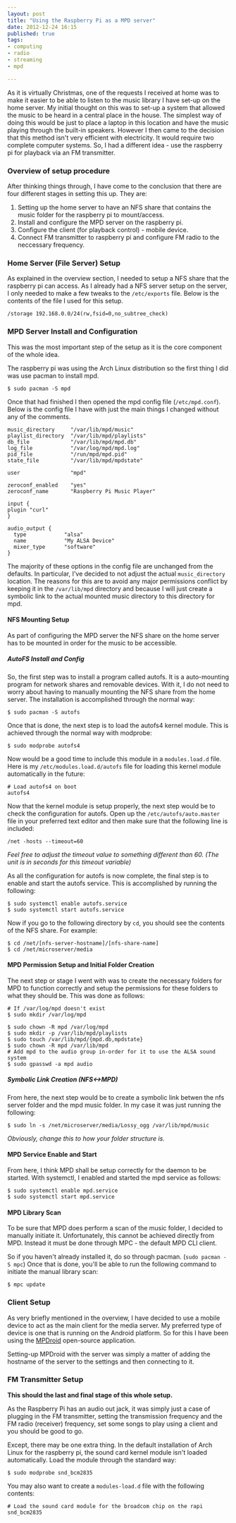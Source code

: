 ```yaml
---
layout: post
title: "Using the Raspberry Pi as a MPD server"
date: 2012-12-24 16:15
published: true
tags:
- computing
- radio
- streaming
- mpd

---
```


As it is virtually Christmas, one of the requests I received at home was to make it easier to be able to listen to the music library I have set-up on the home server. My initial thought on this was to set-up a system that allowed the music to be heard in a central place in the house. The simplest way of doing this would be just to place a laptop in this location and have the music playing through the built-in speakers. However I then came to the decision that this method isn't very efficient with electricity. It would require two complete computer systems. So, I had a different idea - use the raspberry pi for playback via an FM transmitter.

<!-- more -->

### Overview of setup procedure ###
After thinking things through, I have come to the conclusion that there are four different stages in setting this up. They are:

1. Setting up the home server to have an NFS share that contains the music folder for the raspberry pi to mount/access.
2. Install and configure the MPD server on the raspberry pi.
3. Configure the client (for playback control) - mobile device.
4. Connect FM transmitter to raspberry pi and configure FM radio to the neccessary frequency.

### Home Server (File Server) Setup ###
As explained in the overview section, I needed to setup a NFS share that the raspberry pi can access. As I already had a NFS server setup on the server, I only needed to make a few tweaks to the `/etc/exports` file. Below is the contents of the file I used for this setup.

```
/storage 192.168.0.0/24(rw,fsid=0,no_subtree_check)
```

### MPD Server Install and Configuration ###
This was the most important step of the setup as it is the core component of the whole idea.

The raspberry pi was using the Arch Linux distribution so the first thing I did was use pacman to install mpd.

```
$ sudo pacman -S mpd
```

Once that had finished I then opened the mpd config file (`/etc/mpd.conf`). Below is the config file I have with just the main things I changed without any of the comments.

```
music_directory     "/var/lib/mpd/music"
playlist_directory  "/var/lib/mpd/playlists"
db_file             "/var/lib/mpd/mpd.db"
log_file            "/var/log/mpd/mpd.log"
pid_file            "/run/mpd/mpd.pid"
state_file          "/var/lib/mpd/mpdstate"

user                "mpd"

zeroconf_enabled    "yes"
zeroconf_name       "Raspberry Pi Music Player"

input {
plugin "curl"
}

audio_output {
  type            "alsa"
  name            "My ALSA Device"
  mixer_type      "software"
}
```

The majority of these options in the config file are unchanged from the defaults. In particular, I've decided to not adjust the actual `music_directory` location. The reasons for this are to avoid any major permissions conflict by keeping it in the `/var/lib/mpd` directory and because I will just create a symbolic link to the actual mounted music directory to this directory for mpd.

#### NFS Mounting Setup ####
As part of configuring the MPD server the NFS share on the home server has to be mounted in order for the music to be accessible.

##### AutoFS Install and Config #####
So, the first step was to install a program called autofs. It is a auto-mounting program for network shares and removable devices. With it, I do not need to worry about having to manually mounting the NFS share from the home server.
The installation is accomplished through the normal way:

```
$ sudo pacman -S autofs
```

Once that is done, the next step is to load the autofs4 kernel module. This is achieved through the normal way with modprobe:

```
$ sudo modprobe autofs4
```

Now would be a good time to include this module in a `modules.load.d` file. Here is my `/etc/modules.load.d/autofs` file for loading this kernel module automatically in the future:

```
# Load autofs4 on boot
autofs4
```

Now that the kernel module is setup properly, the next step would be to check the configuration for autofs. Open up the `/etc/autofs/auto.master` file in your preferred text editor and then make sure that the following line is included:

```
/net -hosts --timeout=60
```

*Feel free to adjust the timeout value to something different than 60. (The unit is in seconds for this timeout variable)*

As all the configuration for autofs is now complete, the final step is to enable and start the autofs service. This is accomplished by running the following:

```
$ sudo systemctl enable autofs.service
$ sudo systemctl start autofs.service
```

Now if you go to the following directory by `cd`, you should see the contents of the NFS share. For example:

```
$ cd /net/[nfs-server-hostname]/[nfs-share-name]
$ cd /net/microserver/media
```

#### MPD Permission Setup and Initial Folder Creation ####
The next step or stage I went with was to create the necessary folders for MPD to function correctly and setup the permissions for these folders to what they should be. This was done as follows:

```
# If /var/log/mpd doesn't exist
$ sudo mkdir /var/log/mpd

$ sudo chown -R mpd /var/log/mpd
$ sudo mkdir -p /var/lib/mpd/playlists
$ sudo touch /var/lib/mpd/{mpd.db,mpdstate}
$ sudo chown -R mpd /var/lib/mpd
# Add mpd to the audio group in-order for it to use the ALSA sound system
$ sudo gpasswd -a mpd audio
```

##### Symbolic Link Creation (NFS<->MPD) #####

From here, the next step would be to create a symbolic link betwen the nfs server folder and the mpd music folder. In my case it was just running the following:

```
$ sudo ln -s /net/microserver/media/Lossy_ogg /var/lib/mpd/music
```

*Obviously, change this to how your folder structure is.*

#### MPD Service Enable and Start ####
From here, I think MPD shall be setup correctly for the daemon to be started. With systemctl, I enabled and started the mpd service as follows:

```
$ sudo systemctl enable mpd.service
$ sudo systemctl start mpd.service
```

#### MPD Library Scan ####
To be sure that MPD does perform a scan of the music folder, I decided to manually initiate it. Unfortunately, this cannot be achieved directly from MPD. Instead it must be done through MPC - the default MPD CLI client.

So if you haven't already installed it, do so through pacman. (`sudo pacman -S mpc`) Once that is done, you'll be able to run the following command to initiate the manual library scan:

```
$ mpc update
```

### Client Setup ###
As very briefly mentioned in the overview, I have decided to use a mobile device to act as the main client for the media server. My preferred type of device is one that is running on the Android platform. So for this I have been using the [MPDroid](https://github.com/abarisain/dmix) open-source application.

Setting-up MPDroid with the server was simply a matter of adding the hostname of the server to the settings and then connecting to it.

### FM Transmitter Setup ###
**This should the last and final stage of this whole setup.**

As the Raspberry Pi has an audio out jack, it was simply just a case of plugging in the FM transmitter, setting the transmission frequency and the FM radio (receiver) frequency, set some songs to play using a client and you should be good to go.

Except, there may be one extra thing. In the default installation of Arch Linux for the raspberry pi, the sound card kernel module isn't loaded automatically. Load the module through the standard way:

```
$ sudo modprobe snd_bcm2835
```

You may also want to create a `modules-load.d` file with the following contents:

```
# Load the sound card module for the broadcom chip on the rapi
snd_bcm2835
```
